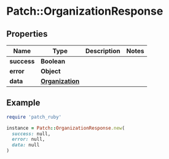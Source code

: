 # Patch::OrganizationResponse

## Properties

| Name | Type | Description | Notes |
| ---- | ---- | ----------- | ----- |
| **success** | **Boolean** |  |  |
| **error** | **Object** |  |  |
| **data** | [**Organization**](Organization.md) |  |  |

## Example

```ruby
require 'patch_ruby'

instance = Patch::OrganizationResponse.new(
  success: null,
  error: null,
  data: null
)
```


